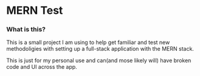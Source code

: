 # MERN Test

### What is this?
This is a small project I am using to help get familiar and test new methodoligies with setting up a full-stack application with the MERN stack.

This is just for my personal use and can(and mose likely will) have broken code and UI across the app.